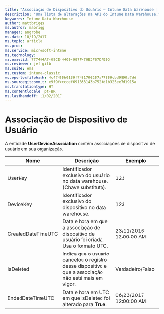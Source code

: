 ```yaml
---
title: "Associação de Dispositivo do Usuário – Intune Data Warehouse | Microsoft Docs"
description: "Uma lista de alterações na API do Intune Data Warehouse."
keywords: Intune Data Warehouse
author: mattbriggs
ms.author: mabrigg
manager: angrobe
ms.date: 10/19/2017
ms.topic: article
ms.prod: 
ms.service: microsoft-intune
ms.technology: 
ms.assetid: 777484A7-09CE-4409-987F-76B3F87DFE93
ms.reviewer: jeffgilb
ms.suite: ems
ms.custom: intune-classic
ms.openlocfilehash: 4c47455b0139f7451796257a77859cbd9899a7dd
ms.sourcegitcommit: e9f9fccccef691333143b7523d1b325ee7d1915a
ms.translationtype: HT
ms.contentlocale: pt-BR
ms.lasthandoff: 11/02/2017
---
```

# <a name="user-device-association"></a>Associação de Dispositivo de Usuário

A entidade **UserDeviceAssociation** contém associações de dispositivo de usuário em sua organização.

| Nome               | Descrição                                                                                      | Exemplo                |
|--------------------|--------------------------------------------------------------------------------------------------|------------------------|
| UserKey            | Identificador exclusivo do usuário no data warehouse. (Chave substituta).                              | 123                    |
| DeviceKey          | Identificador exclusivo do dispositivo no data warehouse.                                            | 123                    |
| CreatedDateTimeUTC | Data e hora em que a associação de dispositivo de usuário foi criada. Usa o formato UTC.                                | 23/11/2016 12:00:00 AM |
| IsDeleted          | Indica que o usuário cancelou o registro desse dispositivo e que a associação não está mais em vigor. | Verdadeiro/Falso             |
| EndedDateTimeUTC   | Data e hora em UTC em que IsDeleted foi alterado para **True**.                                              | 06/23/2017 12:00:00 AM |
